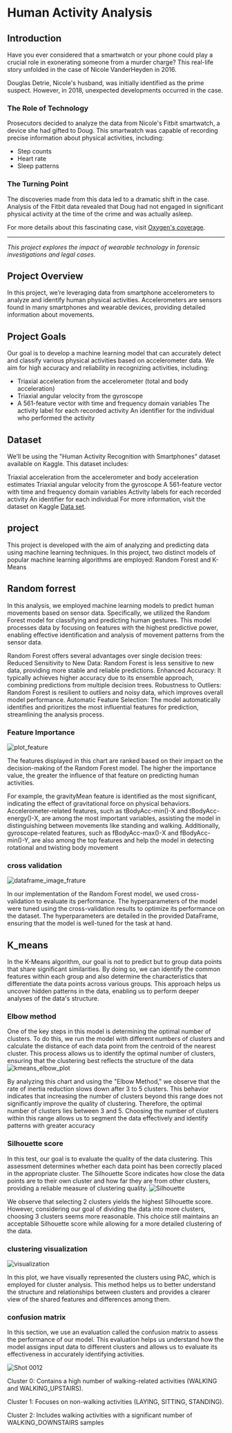 # Human Activity Analysis

## Introduction

Have you ever considered that a smartwatch or your phone could play a crucial role in exonerating someone from a murder charge? This real-life story unfolded in the case of Nicole VanderHeyden in 2016.

Douglas Detrie, Nicole's husband, was initially identified as the prime suspect. However, in 2018, unexpected developments occurred in the case.

### The Role of Technology

Prosecutors decided to analyze the data from Nicole's Fitbit smartwatch, a device she had gifted to Doug. This smartwatch was capable of recording precise information about physical activities, including:

- Step counts
- Heart rate
- Sleep patterns

### The Turning Point

The discoveries made from this data led to a dramatic shift in the case. Analysis of the Fitbit data revealed that Doug had not engaged in significant physical activity at the time of the crime and was actually asleep.

For more details about this fascinating case, visit [Oxygen's coverage](https://www.oxygen.com).

---

*This project explores the impact of wearable technology in forensic investigations and legal cases.*

## Project Overview
In this project, we’re leveraging data from smartphone accelerometers to analyze and identify human physical activities. Accelerometers are sensors found in many smartphones and wearable devices, providing detailed information about movements.

## Project Goals
Our goal is to develop a machine learning model that can accurately detect and classify various physical activities based on accelerometer data. We aim for high accuracy and reliability in recognizing activities, including:
- Triaxial acceleration from the accelerometer (total and body acceleration)
- Triaxial angular velocity from the gyroscope
- A 561-feature vector with time and frequency domain variables
The activity label for each recorded activity
An identifier for the individual who performed the activity
## Dataset
We’ll be using the "Human Activity Recognition with Smartphones" dataset available on Kaggle. This dataset includes:

Triaxial acceleration from the accelerometer and body acceleration estimates
Triaxial angular velocity from the gyroscope
A 561-feature vector with time and frequency domain variables
Activity labels for each recorded activity
An identifier for each individual
For more information, visit the dataset on Kaggle [Data set](https://www.kaggle.com/datasets/uciml/human-activity-recognition-with-smartphones).

## project

This project is developed with the aim of analyzing and predicting data using machine learning techniques. In this project, two distinct models of popular machine learning algorithms are employed: Random Forest and K-Means


## Random forrest

In this analysis, we employed machine learning models to predict human movements based on sensor data. Specifically, we utilized the Random Forest model for classifying and predicting human gestures. This model processes data by focusing on features with the highest predictive power, enabling effective identification and analysis of movement patterns from the sensor data.

Random Forest offers several advantages over single decision trees:
Reduced Sensitivity to New Data: Random Forest is less sensitive to new data, providing more stable and reliable predictions.
Enhanced Accuracy: It typically achieves higher accuracy due to its ensemble approach, combining predictions from multiple decision trees.
Robustness to Outliers: Random Forest is resilient to outliers and noisy data, which improves overall model performance.
Automatic Feature Selection: The model automatically identifies and prioritizes the most influential features for prediction, streamlining the analysis process.

### Feature Importance
![plot_feature](https://github.com/user-attachments/assets/fa683757-b252-43d4-8bdf-377c8324b3fd)

The features displayed in this chart are ranked based on their impact on the decision-making of the Random Forest model. The higher the importance value, the greater the influence of that feature on predicting human activities.

For example, the gravityMean feature is identified as the most significant, indicating the effect of gravitational force on physical behaviors. Accelerometer-related features, such as tBodyAcc-min()-X and tBodyAcc-energy()-X, are among the most important variables, assisting the model in distinguishing between movements like standing and walking. Additionally, gyroscope-related features, such as fBodyAcc-max()-X and fBodyAcc-min()-Y, are also among the top features and help the model in detecting rotational and twisting body movement

### cross validation 
![dataframe_image_frature](https://github.com/user-attachments/assets/1fb82869-c15a-43b6-81f0-9cf3f6e3a035)


In our implementation of the Random Forest model, we used cross-validation to evaluate its performance. The hyperparameters of the model were tuned using the cross-validation results to optimize its performance on the dataset. The hyperparameters are detailed in the provided DataFrame, ensuring that the model is well-tuned for the task at hand.


## K_means

In the K-Means algorithm, our goal is not to predict but to group data points that share significant similarities. By doing so, we can identify the common features within each group and also determine the characteristics that differentiate the data points across various groups. This approach helps us uncover hidden patterns in the data, enabling us to perform deeper analyses of the data's structure.

###  Elbow method
One of the key steps in this model is determining the optimal number of clusters. To do this, we run the model with different numbers of clusters and calculate the distance of each data point from the centroid of the nearest cluster. This process allows us to identify the optimal number of clusters, ensuring that the clustering best reflects the structure of the data
![kmeans_elbow_plot](https://github.com/user-attachments/assets/e2b19157-ee3a-4fa4-87d1-be06589864fb)

By analyzing this chart and using the "Elbow Method," we observe that the rate of inertia reduction slows down after 3 to 5 clusters. This behavior indicates that increasing the number of clusters beyond this range does not significantly improve the quality of clustering. Therefore, the optimal number of clusters lies between 3 and 5. Choosing the number of clusters within this range allows us to segment the data effectively and identify patterns with greater accuracy



### Silhouette score

In this test, our goal is to evaluate the quality of the data clustering. This assessment determines whether each data point has been correctly placed in the appropriate cluster. The Silhouette Score indicates how close the data points are to their own cluster and how far they are from other clusters, providing a reliable measure of clustering quality.
![Silhouette](https://github.com/user-attachments/assets/bc17e9ea-2f5a-4a09-a086-3f690eb4ad6e)


We observe that selecting 2 clusters yields the highest Silhouette score. However, considering our goal of dividing the data into more clusters, choosing 3 clusters seems more reasonable. This choice still maintains an acceptable Silhouette score while allowing for a more detailed clustering of the data.




###  clustering visualization


![visualization](https://github.com/user-attachments/assets/d2b92574-e69d-433f-93c4-9e018ba3ce63)




In this plot, we have visually represented the clusters using PAC, which is employed for cluster analysis. This method helps us to better understand the structure and relationships between clusters and provides a clearer view of the shared features and differences among them.


###  confusion matrix


In this section, we use an evaluation called the confusion matrix to assess the performance of our model. This evaluation helps us understand how the model assigns input data to different clusters and allows us to evaluate its effectiveness in accurately identifying activities.


![Shot 0012](https://github.com/user-attachments/assets/d309eef9-f4df-4e6a-9119-09c961137b15)



Cluster 0: Contains a high number of walking-related activities (WALKING and WALKING_UPSTAIRS).

Cluster 1: Focuses on non-walking activities (LAYING, SITTING, STANDING).

Cluster 2: Includes walking activities with a significant number of WALKING_DOWNSTAIRS samples
